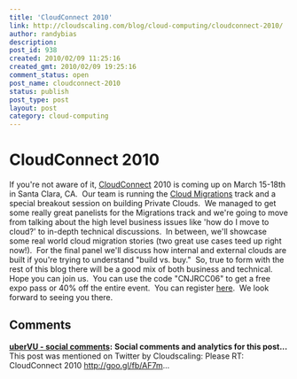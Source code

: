 ```yaml
---
title: 'CloudConnect 2010'
link: http://cloudscaling.com/blog/cloud-computing/cloudconnect-2010/
author: randybias
description: 
post_id: 938
created: 2010/02/09 11:25:16
created_gmt: 2010/02/09 19:25:16
comment_status: open
post_name: cloudconnect-2010
status: publish
post_type: post
layout: post
category: cloud-computing
---
```


# CloudConnect 2010

If you're not aware of it, [CloudConnect](http://www.cloudconnectevent.com/) 2010 is coming up on March 15-18th in Santa Clara, CA.  Our team is running the [Cloud Migrations](http://www.cloudconnectevent.com/cloud-computing-conference/migration-strategies.php) track and a special breakout session on building Private Clouds.  We managed to get some really great panelists for the Migrations track and we're going to move from talking about the high level business issues like 'how do I move to cloud?' to in-depth technical discussions.  In between, we'll showcase some real world cloud migration stories (two great use cases teed up right now!).  For the final panel we'll discuss how internal and external clouds are built if you're trying to understand "build vs. buy."  So, true to form with the rest of this blog there will be a good mix of both business and technical. Hope you can join us.  You can use the code "CNJRCC06" to get a free expo pass or 40% off the entire event.  You can register [here](https://cloudconnectevent.reg.techweb.com/2010/Registrations).  We look forward to seeing you there.

## Comments

**[uberVU - social comments](#480 "2010-02-13 01:55:33"):** **Social comments and analytics for this post...** This post was mentioned on Twitter by Cloudscaling: Please RT: CloudConnect 2010 http://goo.gl/fb/AF7m...

